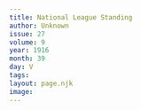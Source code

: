 ```yaml
---
title: National League Standing
author: Unknown
issue: 27
volume: 9
year: 1916
month: 39
day: V
tags:
layout: page.njk
image:
---
```





